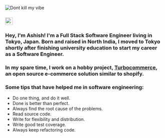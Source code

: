 ![Dont kill my vibe](https://ariel-baxter.s3.amazonaws.com/dontkillmyvibe.png)


### <img src="https://github.com/TheDudeThatCode/TheDudeThatCode/blob/master/Assets/Hi.gif" width="24px"> 

### Hey, I'm Ashish! I'm a Full Stack Software Engineer living in Tokyo, Japan. Born and raised in North India, I moved to Tokyo shortly after finishing university education to start my career as a Software Engineer. 

### In my spare time, I work on a hobby project, [Turbocommerce](https://github.com/ashdaily/turbocommerce), an open source e-commerce solution similar to shopify. 

### Some tips that have helped me in software engineering:

- Do one thing, and do it well.
- Done is better than perfect.
- Always find the root cause of the problems.
- Read source code.
- Write for flexibility and distribution.
- Write good test coverage.
- Always keep refactoring code. 
